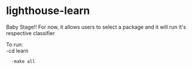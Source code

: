 # lighthouse-learn

Baby Stage!! For now, it allows users to select a package and it will run it's respective classifier

To run:   
      -cd learn
      
      -make all
